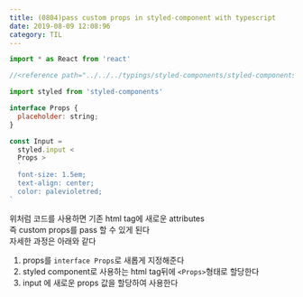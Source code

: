 ```yaml
---
title: (0804)pass custom props in styled-component with typescript
date: 2019-08-09 12:08:96
category: TIL
---
```


```js
import * as React from 'react'

//<reference path="../../../typings/styled-components/styled-components.d.ts" />

import styled from 'styled-components'

interface Props {
  placeholder: string;
}

const Input =
  styled.input <
  Props >
  `
  font-size: 1.5em;
  text-align: center;
  color: palevioletred;
`
```

위처럼 코드를 사용하면 기존 html tag에 새로운 attributes  
즉 custom props를 pass 할 수 있게 된다  
자세한 과정은 아래와 같다

1. props를 `interface Props`로 새롭게 지정해준다
2. styled component로 사용하는 html tag뒤에 `<Props>`형태로 할당한다
3. input 에 새로운 props 값을 할당하여 사용한다
